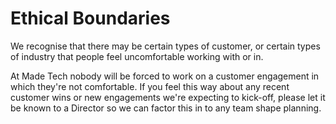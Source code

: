 # Ethical Boundaries

We recognise that there may be certain types of customer, or certain types of industry that people feel uncomfortable working with or in.

At Made Tech nobody will be forced to work on a customer engagement in which they're not comfortable. If you feel this way about any recent customer wins or new engagements we're expecting to kick-off, please let it be known to a Director so we can factor this in to any team shape planning.
